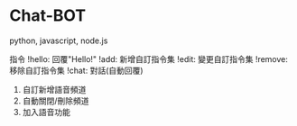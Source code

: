 # Chat-BOT
python, javascript, node.js

指令
!hello: 回覆"Hello!"
!add: 新增自訂指令集
!edit: 變更自訂指令集
!remove: 移除自訂指令集
!chat: 對話(自動回覆)

1. 自訂新增語音頻道
2. 自動關閉/刪除頻道
3. 加入語音功能
